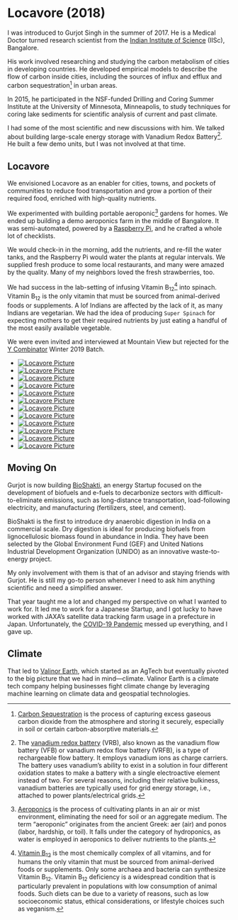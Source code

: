 # Locavore (2018)

I was introduced to Gurjot Singh in the summer of 2017. He is a Medical Doctor turned research scientist from the [Indian Institute of Science](https://www.iisc.ac.in) (IISc), Bangalore. 

His work involved researching and studying the carbon metabolism of cities in developing countries. He developed empirical models to describe the flow of carbon inside cities, including the sources of influx and efflux and carbon sequestration[^CarbonSequestration] in urban areas. 

In 2015, he participated in the NSF-funded Drilling and Coring Summer Institute at the University of Minnesota, Minneapolis, to study techniques for coring lake sediments for scientific analysis of current and past climate.

I had some of the most scientific and new discussions with him. We talked about building large-scale energy storage with Vanadium Redox Battery[^VRB]. He built a few demo units, but I was not involved at that time.

## Locavore

We envisioned Locavore as an enabler for cities, towns, and pockets of communities to reduce food transportation and grow a portion of their required food, enriched with high-quality nutrients.

We experimented with building portable aeroponic[^Aeroponics] gardens for homes. We ended up building a demo aeroponics farm in the middle of Bangalore. It was semi-automated, powered by a [Raspberry Pi](https://www.raspberrypi.com), and he crafted a whole lot of checklists.

We would check-in in the morning, add the nutrients, and re-fill the water tanks, and the Raspberry Pi would water the plants at regular intervals. We supplied fresh produce to some local restaurants, and many were amazed by the quality. Many of my neighbors loved the fresh strawberries, too.

We had success in the lab-setting of infusing Vitamin B<sub>12</sub>[^VitaminB12] into spinach. Vitamin B<sub>12</sub> is the only vitamin that must be sourced from animal-derived foods or supplements. A lof Indians are affected by the lack of it, as many Indians are vegetarian. We had the idea of producing `Super Spinach` for expecting mothers to get their required nutrients by just eating a handful of the most easily available vegetable.

We were even invited and interviewed at Mountain View but rejected for the [Y Combinator](https://www.ycombinator.com) Winter 2019 Batch.

<div class="gallery" markdown="1">

- [![Locavore Picture](/static/2024/locavore-photo-01.webp)](/static/2024/locavore-photo-01.jpg)
- [![Locavore Picture](/static/2024/locavore-photo-02.webp)](/static/2024/locavore-photo-02.jpg)
- [![Locavore Picture](/static/2024/locavore-photo-03.webp)](/static/2024/locavore-photo-03.jpg)
- [![Locavore Picture](/static/2024/locavore-photo-04.webp)](/static/2024/locavore-photo-04.jpg)
- [![Locavore Picture](/static/2024/locavore-photo-05.webp)](/static/2024/locavore-photo-05.jpg)
- [![Locavore Picture](/static/2024/locavore-photo-06.webp)](/static/2024/locavore-photo-06.jpg)
- [![Locavore Picture](/static/2024/locavore-photo-07.webp)](/static/2024/locavore-photo-07.jpg)
- [![Locavore Picture](/static/2024/locavore-photo-13.webp)](/static/2024/locavore-photo-13.jpg)
- [![Locavore Picture](/static/2024/locavore-photo-09.webp)](/static/2024/locavore-photo-09.jpg)
- [![Locavore Picture](/static/2024/locavore-photo-10.webp)](/static/2024/locavore-photo-10.jpg)
- [![Locavore Picture](/static/2024/locavore-photo-11.webp)](/static/2024/locavore-photo-11.jpg)
- [![Locavore Picture](/static/2024/locavore-photo-12.webp)](/static/2024/locavore-photo-12.jpg)

</div>

## Moving On

Gurjot is now building [BioShakti](https://bioshakti.in), an energy Startup focused on the development of biofuels and e-fuels to decarbonize sectors with difficult-to-eliminate emissions, such as long-distance transportation, load-following electricity, and manufacturing (fertilizers, steel, and cement).

BioShakti is the first to introduce dry anaerobic digestion in India on a commercial scale. Dry digestion is ideal for producing biofuels from lignocellulosic biomass found in abundance in India. They have been selected by the Global Environment Fund (GEF) and United Nations Industrial Development Organization (UNIDO) as an innovative waste-to-energy project.

My only involvement with them is that of an advisor and staying friends with Gurjot. He is still my go-to person whenever I need to ask him anything scientific and need a simplified answer.

That year taught me a lot and changed my perspective on what I wanted to work for. It led me to work for a Japanese Startup, and I got lucky to have worked with JAXA’s satellite data tracking farm usage in a prefecture in Japan. Unfortunately, the [COVID-19 Pandemic]() messed up everything, and I gave up.

## Climate

That led to [Valinor Earth](https://valinor.earth), which started as an AgTech but eventually pivoted to the big picture that we had in mind—climate. Valinor Earth is a climate tech company helping businesses fight climate change by leveraging machine learning on climate data and geospatial technologies.

[^CarbonSequestration]: [Carbon Sequestration](https://en.wikipedia.org/wiki/Carbon_sequestration) is the process of capturing excess gaseous carbon dioxide from the atmosphere and storing it securely, especially in soil or certain carbon-absorptive materials.

[^VRB]: The [vanadium redox battery](https://en.wikipedia.org/wiki/Vanadium_redox_battery) (VRB), also known as the vanadium flow battery (VFB) or vanadium redox flow battery (VRFB), is a type of rechargeable flow battery. It employs vanadium ions as charge carriers. The battery uses vanadium’s ability to exist in a solution in four different oxidation states to make a battery with a single electroactive element instead of two. For several reasons, including their relative bulkiness, vanadium batteries are typically used for grid energy storage, i.e., attached to power plants/electrical grids.

[^Aeroponics]: [Aeroponics](https://en.wikipedia.org/wiki/Aeroponics) is the process of cultivating plants in an air or mist environment, eliminating the need for soil or an aggregate medium. The term “aeroponic” originates from the ancient Greek: aer (air) and ponos (labor, hardship, or toil). It falls under the category of hydroponics, as water is employed in aeroponics to deliver nutrients to the plants.

[^VitaminB12]: [Vitamin B<sub>12</sub>](https://en.wikipedia.org/wiki/Vitamin_B12) is the most chemically complex of all vitamins, and for humans the only vitamin that must be sourced from animal-derived foods or supplements. Only some archaea and bacteria can synthesize Vitamin B<sub>12</sub>. Vitamin B<sub>12</sub> deficiency is a widespread condition that is particularly prevalent in populations with low consumption of animal foods. Such diets can be due to a variety of reasons, such as low socioeconomic status, ethical considerations, or lifestyle choices such as veganism.